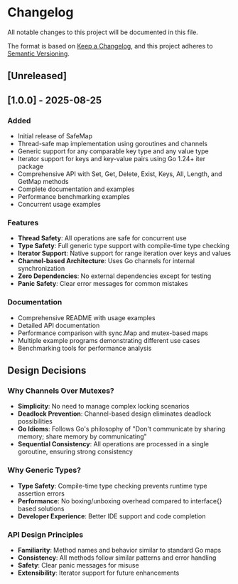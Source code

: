 # Changelog

All notable changes to this project will be documented in this file.

The format is based on [Keep a Changelog](https://keepachangelog.com/en/1.0.0/),
and this project adheres to [Semantic Versioning](https://semver.org/spec/v2.0.0.html).

## [Unreleased]

## [1.0.0] - 2025-08-25

### Added

- Initial release of SafeMap
- Thread-safe map implementation using goroutines and channels
- Generic support for any comparable key type and any value type
- Iterator support for keys and key-value pairs using Go 1.24+ iter package
- Comprehensive API with Set, Get, Delete, Exist, Keys, All, Length, and GetMap methods
- Complete documentation and examples
- Performance benchmarking examples
- Concurrent usage examples

### Features

- **Thread Safety**: All operations are safe for concurrent use
- **Type Safety**: Full generic type support with compile-time type checking
- **Iterator Support**: Native support for range iteration over keys and values
- **Channel-based Architecture**: Uses Go channels for internal synchronization
- **Zero Dependencies**: No external dependencies except for testing
- **Panic Safety**: Clear error messages for common mistakes

### Documentation

- Comprehensive README with usage examples
- Detailed API documentation
- Performance comparison with sync.Map and mutex-based maps
- Multiple example programs demonstrating different use cases
- Benchmarking tools for performance analysis

## Design Decisions

### Why Channels Over Mutexes?

- **Simplicity**: No need to manage complex locking scenarios
- **Deadlock Prevention**: Channel-based design eliminates deadlock possibilities
- **Go Idioms**: Follows Go's philosophy of "Don't communicate by sharing memory; share memory by communicating"
- **Sequential Consistency**: All operations are processed in a single goroutine, ensuring strong consistency

### Why Generic Types?

- **Type Safety**: Compile-time type checking prevents runtime type assertion errors
- **Performance**: No boxing/unboxing overhead compared to interface{} based solutions
- **Developer Experience**: Better IDE support and code completion

### API Design Principles

- **Familiarity**: Method names and behavior similar to standard Go maps
- **Consistency**: All methods follow similar patterns and error handling
- **Safety**: Clear panic messages for misuse
- **Extensibility**: Iterator support for future enhancements
